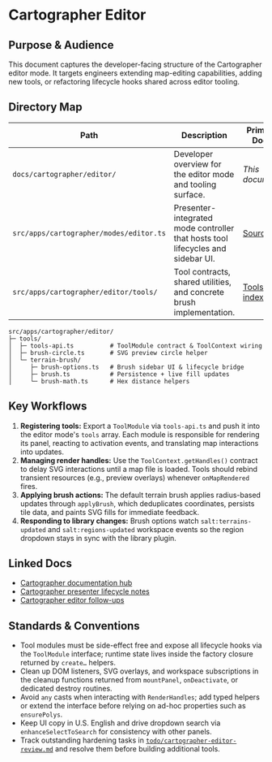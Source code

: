 # Cartographer Editor

## Purpose & Audience
This document captures the developer-facing structure of the Cartographer editor mode. It targets engineers extending map-editing capabilities, adding new tools, or refactoring lifecycle hooks shared across editor tooling.

## Directory Map
| Path | Description | Primary Docs |
| --- | --- | --- |
| `docs/cartographer/editor/` | Developer overview for the editor mode and tooling surface. | _This document_ |
| `src/apps/cartographer/modes/editor.ts` | Presenter-integrated mode controller that hosts tool lifecycles and sidebar UI. | [Source](../../../src/apps/cartographer/modes/editor.ts) |
| `src/apps/cartographer/editor/tools/` | Tool contracts, shared utilities, and concrete brush implementation. | [Tools index](../../../src/apps/cartographer/editor/tools) |

```text
src/apps/cartographer/editor/
├─ tools/
│  ├─ tools-api.ts          # ToolModule contract & ToolContext wiring
│  ├─ brush-circle.ts       # SVG preview circle helper
│  └─ terrain-brush/
│     ├─ brush-options.ts   # Brush sidebar UI & lifecycle bridge
│     ├─ brush.ts           # Persistence + live fill updates
│     └─ brush-math.ts      # Hex distance helpers
```

## Key Workflows
1. **Registering tools:** Export a `ToolModule` via `tools-api.ts` and push it into the editor mode's `tools` array. Each module is responsible for rendering its panel, reacting to activation events, and translating map interactions into updates.
2. **Managing render handles:** Use the `ToolContext.getHandles()` contract to delay SVG interactions until a map file is loaded. Tools should rebind transient resources (e.g., preview overlays) whenever `onMapRendered` fires.
3. **Applying brush actions:** The default terrain brush applies radius-based updates through `applyBrush`, which deduplicates coordinates, persists tile data, and paints SVG fills for immediate feedback.
4. **Responding to library changes:** Brush options watch `salt:terrains-updated` and `salt:regions-updated` workspace events so the region dropdown stays in sync with the library plugin.

## Linked Docs
- [Cartographer documentation hub](../README.md)
- [Cartographer presenter lifecycle notes](../../../../Notes/cartographer-mode-registry-lifecycle.md)
- [Cartographer editor follow-ups](../../../../todo/cartographer-editor-review.md)

## Standards & Conventions
- Tool modules must be side-effect free and expose all lifecycle hooks via the `ToolModule` interface; runtime state lives inside the factory closure returned by `create…` helpers.
- Clean up DOM listeners, SVG overlays, and workspace subscriptions in the cleanup functions returned from `mountPanel`, `onDeactivate`, or dedicated destroy routines.
- Avoid `any` casts when interacting with `RenderHandles`; add typed helpers or extend the interface before relying on ad-hoc properties such as `ensurePolys`.
- Keep UI copy in U.S. English and drive dropdown search via `enhanceSelectToSearch` for consistency with other panels.
- Track outstanding hardening tasks in [`todo/cartographer-editor-review.md`](../../../../todo/cartographer-editor-review.md) and resolve them before building additional tools.
